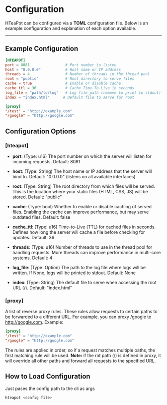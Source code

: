 # Configuration

HTeaPot can be configured via a **TOML** configuration file. Below is an example configuration and explanation of each option available.

---

## Example Configuration

```toml
[HTEAPOT]
port = 8081                # Port number to listen
host = "0.0.0.0"           # Host name or IP address
threads = 4                # Number of threads in the thread pool
root = "public"            # Root directory to serve files
cache = true               # Enable or disable cache
cache_ttl = 36             # Cache Time-To-Live in seconds
log_file = "path/to/log"   # Log file path (remove to print to stdout)
index = "index.html"      # Default file to serve for root

[proxy]
"/test" = "http://example.com"
"/google" = "http://google.com"
```

## Configuration Options


### **[hteapot]**
- **port**: (Type: u16) The port number on which the server will listen for incoming requests.
  Default: 8081

- **host**: (Type: String) The host name or IP address that the server will bind to.
Default: "0.0.0.0" (listens on all available interfaces)

- **root**: (Type: String) The root directory from which files will be served. This is the location where your static files (HTML, CSS, JS) will be stored.
Default: "public"

- **cache**: (Type: bool) Whether to enable or disable caching of served files. Enabling the cache can improve performance, but may serve outdated files.
Default: false

- **cache_ttl**: (Type: u16) Time-to-Live (TTL) for cached files in seconds. Defines how long the server will cache a file before checking for updates.
Default: 36

- **threads**:
(Type: u16) Number of threads to use in the thread pool for handling requests. More threads can improve performance in multi-core systems.
Default: 4

- **log_file**: (Type: Option<String>) The path to the log file where logs will be written. If None, logs will be printed to stdout.
Default: None

- **index**:
(Type: String) The default file to serve when accessing the root URL (/).
Default: "index.html"

### **[proxy]**
A list of reverse proxy rules. These rules allow requests to certain paths to be forwarded to a different URL. For example, you can proxy /google to http://google.com.
Example:

```TOML
[proxy]
"/test" = "http://example.com"
"/google" = "http://google.com"
```
The rules are applied in order, so if a request matches multiple paths, the first matching rule will be used.
**Note:** if the rot path (/) is defined in proxy, it will override all other paths and forward all requests to the specified URL.


## How to Load Configuration
Just pases the config path to the cli as args
```bash
hteapot <config file>
```
